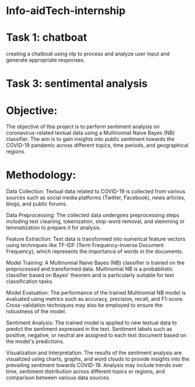 # Info-aidTech-internship
# Task 1: chatboat
creating a chatboat using nlp to process and analyze user input and generate appropriate responses.
# Task 3: sentimental analysis 
# Objective: 
The objective of this project is to perform sentiment analysis on coronavirus-related textual data using a Multinomial Naive Bayes (NB) classifier. The aim is to gain insights into public sentiment towards the COVID-19 pandemic across different topics, time periods, and geographical regions.

# Methodology:

Data Collection: Textual data related to COVID-19 is collected from various sources such as social media platforms (Twitter, Facebook), news articles, blogs, and public forums.

Data Preprocessing: The collected data undergoes preprocessing steps including text cleaning, tokenization, stop-word removal, and stemming or lemmatization to prepare it for analysis.

Feature Extraction: Text data is transformed into numerical feature vectors using techniques like TF-IDF (Term Frequency-Inverse Document Frequency), which represents the importance of words in the documents.

Model Training: A Multinomial Naive Bayes (NB) classifier is trained on the preprocessed and transformed data. Multinomial NB is a probabilistic classifier based on Bayes' theorem and is particularly suitable for text classification tasks.

Model Evaluation: The performance of the trained Multinomial NB model is evaluated using metrics such as accuracy, precision, recall, and F1-score. Cross-validation techniques may also be employed to ensure the robustness of the model.

Sentiment Analysis: The trained model is applied to new textual data to predict the sentiment expressed in the text. Sentiment labels such as positive, negative, or neutral are assigned to each text document based on the model's predictions.

Visualization and Interpretation: The results of the sentiment analysis are visualized using charts, graphs, and word clouds to provide insights into the prevailing sentiment towards COVID-19. Analysis may include trends over time, sentiment distribution across different topics or regions, and comparison between various data sources.

